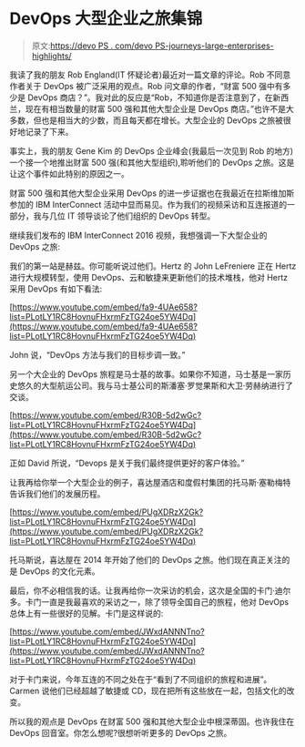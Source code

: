 # DevOps 大型企业之旅集锦

> 原文:[https://devo PS . com/devo PS-journeys-large-enterprises-highlights/](https://devops.com/devops-journeys-large-enterprises-highlights/)

我读了我的朋友 Rob England(IT 怀疑论者)最近对一篇文章的评论。Rob 不同意作者关于 DevOps 被广泛采用的观点。Rob 问文章的作者，“财富 500 强中有多少是 DevOps 商店？”。我对此的反应是“Rob，不知道你是否注意到了，在新西兰，现在有相当数量的财富 500 强和其他大型企业是 DevOps 商店。”也许不是大多数，但也是相当大的少数，而且每天都在增长。大型企业的 DevOps 之旅被很好地记录了下来。

事实上，我的朋友 Gene Kim 的 DevOps 企业峰会(我最后一次见到 Rob 的地方)一个接一个地推出财富 500 强(和其他大型组织),聆听他们的 DevOps 之旅。这是让这个事件如此特别的原因之一。

财富 500 强和其他大型企业采用 DevOps 的进一步证据也在我最近在拉斯维加斯参加的 IBM InterConnect 活动中显而易见。作为我们的视频采访和互连报道的一部分，我与几位 IT 领导谈论了他们组织的 DevOps 转型。

继续我们发布的 IBM InterConnect 2016 视频，我想强调一下大型企业的 DevOps 之旅:

我们的第一站是赫兹。你可能听说过他们。Hertz 的 John LeFreniere 正在 Hertz 进行大规模转型，使用 DevOps、云和敏捷来更新他们的技术堆栈，他对 Hertz 采用 DevOps 有如下看法:

[https://www.youtube.com/embed/fa9-4UAe658?list=PLotLY1RC8HovnuFHxrmFzTG24oe5YW4Dq](https://www.youtube.com/embed/fa9-4UAe658?list=PLotLY1RC8HovnuFHxrmFzTG24oe5YW4Dq)

John 说，“DevOps 方法与我们的目标步调一致。”

另一个大企业的 DevOps 旅程是马士基的故事。如果你不知道，马士基是一家历史悠久的大型航运公司。我与马士基公司的斯潘塞·罗觉果斯和大卫·劳赫纳进行了交谈。

[https://www.youtube.com/embed/R30B-5d2wGc?list=PLotLY1RC8HovnuFHxrmFzTG24oe5YW4Dq](https://www.youtube.com/embed/R30B-5d2wGc?list=PLotLY1RC8HovnuFHxrmFzTG24oe5YW4Dq)

正如 David 所说，“Devops 是关于我们最终提供更好的客户体验。”

让我再给你举一个大型企业的例子，喜达屋酒店和度假村集团的托马斯·塞勒梅特告诉我们他们的发展历程。

[https://www.youtube.com/embed/PUgXDRzX2Gk?list=PLotLY1RC8HovnuFHxrmFzTG24oe5YW4Dq](https://www.youtube.com/embed/PUgXDRzX2Gk?list=PLotLY1RC8HovnuFHxrmFzTG24oe5YW4Dq)

托马斯说，喜达屋在 2014 年开始了他们的 DevOps 之旅。他们现在真正关注的是 DevOps 的文化元素。

最后，你不必相信我的话。让我再给你一次采访的机会，这次是全国的卡门·迪尔多。卡门一直是我最喜欢的采访之一，除了领导全国自己的旅程，他对 DevOps 总体上有一些很好的见解。卡门是这样说的:

[https://www.youtube.com/embed/JWxdANNNTno?list=PLotLY1RC8HovnuFHxrmFzTG24oe5YW4Dq](https://www.youtube.com/embed/JWxdANNNTno?list=PLotLY1RC8HovnuFHxrmFzTG24oe5YW4Dq)

对于卡门来说，今年互连的不同之处在于“看到了不同组织的旅程和进展”。Carmen 说他们已经超越了敏捷或 CD，现在把所有这些放在一起，包括文化的改变。

所以我的观点是 DevOps 在财富 500 强和其他大型企业中根深蒂固。也许我住在 DevOps 回音室。你怎么想呢?很想听听更多的 DevOps 之旅。